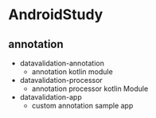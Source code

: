 # AndroidStudy

## annotation
- datavalidation-annotation
    - annotation kotlin module
- datavalidation-processor
    - annotation processor kotlin Module
- datavalidation-app
    - custom annotation sample app